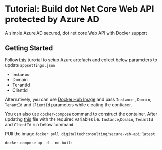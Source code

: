 # Tutorial: Build dot Net Core Web API protected by Azure AD
A simple Azure AD secured, dot net core Web API with Docker support

## Getting Started

Follow [this](https://www.youtube.com/watch?v=srJZCCvst8o&t=78s) turorial to setup Azure artefacts and collect below parameters to update `appsettings.json` 
   - Instance 
   - Domain
   - TenantId
   - ClientId

Alternatively, you can use [Docker Hub Image](https://hub.docker.com/repository/docker/digitaltechconsulting/secure-web-api) and pass `Instance` , `Domain`, `TenantId` and `ClientId` parameters while creating the contianer.

You can also use `docker-compose` command to construct the container.  After updating [this](https://github.com/digitaltechconsulting/dot-net-core-secure-webapi-azure-ad-docker-support/blob/master/docker-compose.yml) file with the required variables i.e. `Instance`,`Domain`, `TenantId` and `ClientId` run below command

PUll the image
`
docker pull digitaltechconsulting/secure-web-api:latest
`

`
docker-compose up -d --no-build
`

